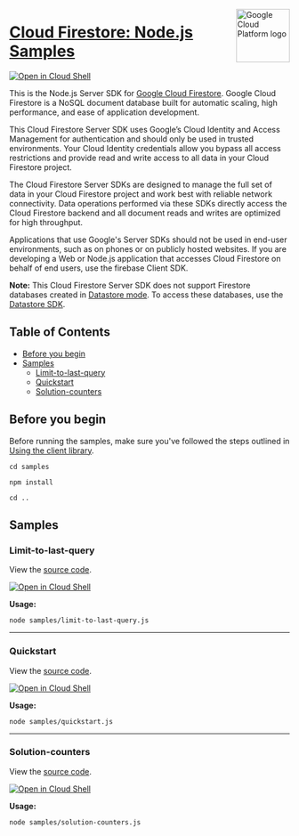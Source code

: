 [//]: # "This README.md file is auto-generated, all changes to this file will be lost."
[//]: # "To regenerate it, use `python -m synthtool`."
<img src="https://avatars2.githubusercontent.com/u/2810941?v=3&s=96" alt="Google Cloud Platform logo" title="Google Cloud Platform" align="right" height="96" width="96"/>

# [Cloud Firestore: Node.js Samples](https://github.com/googleapis/nodejs-firestore)

[![Open in Cloud Shell][shell_img]][shell_link]

This is the Node.js Server SDK for [Google Cloud Firestore](https://firebase.google.com/docs/firestore/). Google Cloud Firestore is a NoSQL document database built for automatic scaling, high performance, and ease of application development.

This Cloud Firestore Server SDK uses Google’s Cloud Identity and Access Management for authentication and should only be used in trusted environments. Your Cloud Identity credentials allow you bypass all access restrictions and provide read and write access to all data in your Cloud Firestore project.

The Cloud Firestore Server SDKs are designed to manage the full set of data in your Cloud Firestore project and work best with reliable network connectivity. Data operations performed via these SDKs directly access the Cloud Firestore backend and all document reads and writes are optimized for high throughput.

Applications that use Google&#x27;s Server SDKs should not be used in end-user environments, such as on phones or on publicly hosted websites. If you are developing a Web or Node.js application that accesses Cloud Firestore on behalf of end users, use the firebase Client SDK.

**Note:** This Cloud Firestore Server SDK does not support Firestore databases created in [Datastore mode](https://cloud.google.com/datastore/docs/firestore-or-datastore#in_datastore_mode). To access these databases, use the [Datastore SDK](https://www.npmjs.com/package/@google-cloud/datastore).

## Table of Contents

* [Before you begin](#before-you-begin)
* [Samples](#samples)
  * [Limit-to-last-query](#limit-to-last-query)
  * [Quickstart](#quickstart)
  * [Solution-counters](#solution-counters)

## Before you begin

Before running the samples, make sure you've followed the steps outlined in
[Using the client library](https://github.com/googleapis/nodejs-firestore#using-the-client-library).

`cd samples`

`npm install`

`cd ..`

## Samples



### Limit-to-last-query

View the [source code](https://github.com/googleapis/nodejs-firestore/blob/main/samples/limit-to-last-query.js).

[![Open in Cloud Shell][shell_img]](https://console.cloud.google.com/cloudshell/open?git_repo=https://github.com/googleapis/nodejs-firestore&page=editor&open_in_editor=samples/limit-to-last-query.js,samples/README.md)

__Usage:__


`node samples/limit-to-last-query.js`


-----




### Quickstart

View the [source code](https://github.com/googleapis/nodejs-firestore/blob/main/samples/quickstart.js).

[![Open in Cloud Shell][shell_img]](https://console.cloud.google.com/cloudshell/open?git_repo=https://github.com/googleapis/nodejs-firestore&page=editor&open_in_editor=samples/quickstart.js,samples/README.md)

__Usage:__


`node samples/quickstart.js`


-----




### Solution-counters

View the [source code](https://github.com/googleapis/nodejs-firestore/blob/main/samples/solution-counters.js).

[![Open in Cloud Shell][shell_img]](https://console.cloud.google.com/cloudshell/open?git_repo=https://github.com/googleapis/nodejs-firestore&page=editor&open_in_editor=samples/solution-counters.js,samples/README.md)

__Usage:__


`node samples/solution-counters.js`






[shell_img]: https://gstatic.com/cloudssh/images/open-btn.png
[shell_link]: https://console.cloud.google.com/cloudshell/open?git_repo=https://github.com/googleapis/nodejs-firestore&page=editor&open_in_editor=samples/README.md
[product-docs]: https://cloud.google.com/firestore
